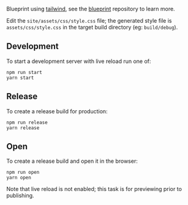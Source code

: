 Blueprint using [tailwind][], see the [blueprint][] repository to learn more.

Edit the `site/assets/css/style.css` file; the generated style file is `assets/css/style.css` in the target build directory (eg: `build/debug`).

## Development

To start a development server with live reload run one of:

```
npm run start
yarn start
```

## Release

To create a release build for production:

```
npm run release
yarn release
```

## Open

To create a release build and open it in the browser:

```
npm run open
yarn open
```

Note that live reload is not enabled; this task is for previewing prior to publishing.

[tailwind]: https://tailwindcss.com
[blueprint]: https://github.com/hypertext-live/blueprint
